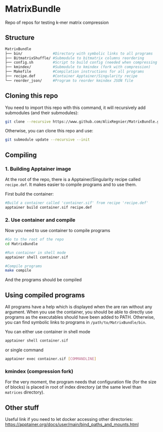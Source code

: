 # MatrixBundle
Repo of repos for testing k-mer matrix compression

## Structure

```bash
MatrixBundle
├── bin/              #Directory with symbolic links to all programs
├── BitmatrixShuffle/ #Submodule to bitmatrix columns reordering
├── config.sh         #Script to build config (needed when compressing by blocks)
├── kmindex/          #Submodule to kmindex (fork with compression)
├── Makefile          #Compilation instructions for all programs
├── recipe.def        #Container Apptainer/Singularity recipe
└── reorder_json/     #Program to reorder kmindex JSON file
```

## Cloning this repo

You need to import this repo with this command, it will recursively add submodules (and their submodules):
```bash
git clone --recursive https://www.github.com/AlixRegnier/MatrixBundle.git
```
Otherwise, you can clone this repo and use:
```bash
git submodule update --recursive --init
```

## Compiling

### 1. Building Apptainer image

At the root of the repo, there is a Apptainer/Singularity recipe called ``recipe.def``.
It makes easier to compile programs and to use them.

First build the container:
```bash
#Build a container called 'container.sif' from recipe 'recipe.def'
apptainer build container.sif recipe.def
```

### 2. Use container and compile

Now you need to use container to compile programs
```bash
#Go to the root of the repo
cd MatrixBundle

#Run container in shell mode
apptainer shell container.sif

#Compile programs
make compile
```

And the programs should be compiled

## Using compiled programs

All programs have a help which is displayed when the are ran without any argument. When you use the container, you should be able to directly use programs as the executables should have been added to PATH. Otherwise, you can find symbolic links to programs in ``/path/to/MatrixBundle/bin``.

You can either use container in shell mode
```bash
apptainer shell container.sif
```
or single command
```bash
apptainer exec container.sif [COMMANDLINE]
```

### kmindex (compression fork)

For the very moment, the program needs that configuration file (for the size of blocks) is placed in root of index directory (at the same level than ``matrices`` directory).
## Other stuff

Useful link if you need to let docker accessing other directories:
<https://apptainer.org/docs/user/main/bind_paths_and_mounts.html>
